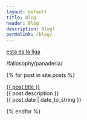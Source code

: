 ```yaml
---
layout: default
title: Blog
header: Blog
description: Blog!
permalink: /blog/
---
```


<a href="failosophy/panaderia/">esta es la liga </a>

/failosophy/panaderia/

{% for post in site.posts %}
  <p><a href="{{ post.permalink }}">{{ post.title }}</a><br>
  {{ post.description }}<br>
   {{ post.date | date_to_string }}</p>
{% endfor %}



